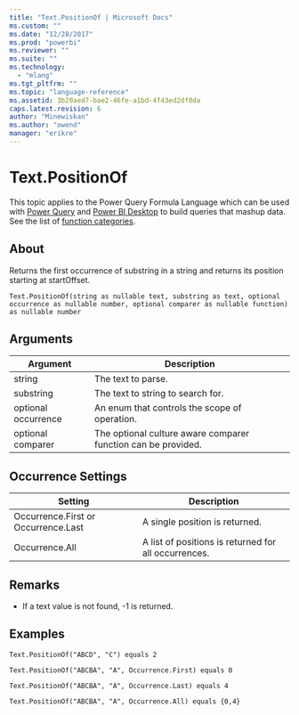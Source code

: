 ```yaml
---
title: "Text.PositionOf | Microsoft Docs"
ms.custom: ""
ms.date: "12/28/2017"
ms.prod: "powerbi"
ms.reviewer: ""
ms.suite: ""
ms.technology: 
  - "mlang"
ms.tgt_pltfrm: ""
ms.topic: "language-reference"
ms.assetid: 3b20aed7-bae2-46fe-a1bd-4f43ed2df0da
caps.latest.revision: 6
author: "Minewiskan"
ms.author: "owend"
manager: "erikre"
---
```

# Text.PositionOf
This topic applies to the Power Query Formula Language which can be used with [Power Query](https://support.office.com/article/Introduction-to-Microsoft-Power-Query-for-Excel-6E92E2F4-2079-4E1F-BAD5-89F6269CD605) and [Power BI Desktop](http://go.microsoft.com/fwlink/p/?LinkId=618607) to build queries that mashup data. See the list of [function categories](https://msdn.microsoft.com/en-us/library/mt211003.aspx).  
  
## About  
Returns the first occurrence of substring in a string and returns its position starting at startOffset.  
  
```  
Text.PositionOf(string as nullable text, substring as text, optional occurrence as nullable number, optional comparer as nullable function) as nullable number  
```  
  
## Arguments  
  
|Argument|Description|  
|------------|---------------|  
|string|The text to parse.|  
|substring|The text to string to search for.|  
|optional occurrence|An enum that controls the scope of operation.|  
|optional comparer|The optional culture aware comparer function can be provided.|  
  
## Occurrence Settings  
  
|Setting|Description|  
|-----------|---------------|  
|Occurrence.First or Occurrence.Last|A single position is returned.|  
|Occurrence.All|A list of positions is returned for all occurrences.|  
  
## <a name="__toc360788876"></a>Remarks  
  
-   If a text value is not found, -1 is returned.  
  
## Examples  
  
```  
Text.PositionOf("ABCD", "C") equals 2  
```  
  
```  
Text.PositionOf("ABCBA", "A", Occurrence.First) equals 0  
```  
  
```  
Text.PositionOf("ABCBA", "A", Occurrence.Last) equals 4  
```  
  
```  
Text.PositionOf("ABCBA", "A", Occurrence.All) equals {0,4}  
```  
